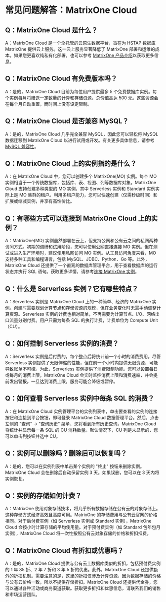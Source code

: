 # **常见问题解答：MatrixOne Cloud**

## Q：**MatrixOne Cloud 是什么？**

A：MatrixOne Cloud 是一个全托管的云原生数据平台，旨在为 HSTAP 数据库 MatrixOne 提供云上服务。这一云上服务显著降低了 MatrixOne 部署和运维的成本。如果您更喜欢纯私有化部署，也可以参考 [MatrixOne 产品介绍](https://docs.matrixorigin.cn/1.2.1/MatrixOne/FAQs/product-faqs/)以获取更多信息。

## Q：**MatrixOne Cloud 有免费版本吗？**

A：是的，MatrixOne Cloud 目前为每位用户提供最多 5 个免费数据库实例。每个实例每月将赠送一定数量的计算和存储资源，总价值高达 500 元。这些资源会在每个月自动重置，而时间上没有设定限制。

## Q：**MatrixOne Cloud 是否兼容 MySQL？**

A：是的，MatrixOne Cloud 几乎完全兼容 MySQL，因此您可以轻松将 MySQL 数据迁移到 MatrixOne Cloud 以进行试用或开发。有关更多具体信息，请参考 [MySQL 兼容性](https://docs.matrixorigin.cn/1.2.1/MatrixOne/FAQs/mysql-compatibility/)。

## Q：**MatrixOne Cloud 上的实例指的是什么？**

A：在 MatrixOne Cloud 中，您可以创建多个 MatrixOne(MO) 实例。每个 MO 实例相当于一个传统数据库，包括库、表、视图、列等数据库对象。MatrixOne Cloud 支持创建多种类型的 MO 实例，其中 Serverless 实例和 Standard 实例实际上是 MO 集群的租户。利用多租户能力，您可以快速创建（仅需秒级时间）和扩展或缩减实例，并享有高性价比。

## Q：**有哪些方式可以连接到 MatrixOne Cloud 上的实例？**

A：MatrixOne(MO) 实例虽然部署在云上，但支持公网和公有云之间的私网两种访问方式。初期的调研和试用阶段，您可以使用公网直接连接 MO 实例。但在测试或进入生产环境时，建议使用私网访问 MO 实例。从工具访问角度来看，MO 支持多种工具和编程语言，包括 MySQL、JDBC、Python、Go 等。此外，MatrixOne Cloud 还提供了一个直观的数据库管理平台，用于查看数据库的运行状态并执行 SQL 语句。获取更多详情，请参考[连接 MatrixOne 实例](https://docs.matrixorigin.cn/1.2.1/MatrixOne/FAQs/connect-to-mo/)。

## Q：**什么是 Serverless 实例？它有哪些特点？**

A：Serverless 实例是 MatrixOne Cloud 上的一种简单、经济的 MatrixOne 实例。创建时需要规划计算节点和存储资源的规模，但在业务变化时无需手动调整计算资源。Serverless 实例的计费也相对简单，不再需要为计算节点、I/O、网络出口流量分别付费。用户只需为每条 SQL 的执行计费，计费单位为 Compute Unit（CU）。

## Q：**如何控制 Serverless 实例的消费？**

A：Serverless 实例是后付费的，每个整点后将统计前一个小时的消费费用。尽管 Serverless 实例提供了无限伸缩的性能，但在前一个小时内提供无限资源，可能导致账单不可控。为此，Serverless 实例提供了消费限制功能。您可以设置每日或每月的消费上限，MatrixOne Cloud 会实时监控消费上限和消费速率，并会提前发出警报。一旦达到消费上限，服务可能会降级或暂停。

## Q：**如何查看 Serverless 实例中每条 SQL 的消费？**

A：在 MatrixOne Cloud 实例管理平台的实例列表中，单击要查看的实例的连接按钮和连接到平台按钮，即可登录 MatrixOne Cloud 数据管理平台。然后，点击左侧的 "查询" -> "查询历史" 菜单，您将看到所有历史查询。MatrixOne Cloud 将统计并显示每一条 SQL 的 CU 消耗数量。默认情况下，CU 列是未显示的，您可以单击列按钮并选中 CU。

## Q：**实例可以删除吗？删除后可以恢复吗？**

A：是的，您可以在实例列表中单击某个实例的 "终止" 按钮来删除实例。MatrixOne Cloud 会在删除后自动保留实例 3 天。如果误删，您可以在 3 天内将实例恢复。

## Q：**实例的存储如何计费？**

A：MatrixOne 使用对象存储技术，将几乎所有数据存储在公有云的对象存储上。这种存储方式经济高效且高度可用。MatrixOne 的存储费用与公有云官网的价格相同。对于后付费实例（如 Serverless 实例或 Standard 实例），MatrixOne Cloud 会按小时计算存储的平均使用量。对于预付费实例（如 Standard 包年包月实例），MatrixOne Cloud 将一次性按照公有云对象存储的价格和折扣扣费。

## Q：**MatrixOne Cloud 有折扣或优惠吗？**

A：是的，MatrixOne Cloud 提供与公有云上数据库类似的折扣，包括预付费实例的 1 年 85 折、2 年 7 折和 3 年 5 折的优惠。此外，MatrixOne Cloud 还提供额外的折扣机制。需要注意的是，这里的折扣仅涉及计算资源，因为数据存储的价格与公有云价格一致，所以不提供存储折扣。MatrixOne Cloud 还提供代金券，您可以通过各种活动或商务渠道获取。获取更多折扣和优惠信息，请联系我们的销售和市场运营团队。
